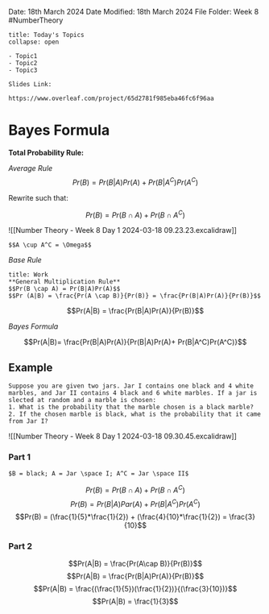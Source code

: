 Date: 18th March 2024
Date Modified: 18th March 2024
File Folder: Week 8
#NumberTheory

```ad-abstract
title: Today's Topics
collapse: open

- Topic1
- Topic2
- Topic3

```

```ad-important
Slides Link:

https://www.overleaf.com/project/65d2781f985eba46fc6f96aa
```

# Bayes Formula

**Total Probability Rule:**

*Average Rule*
$$Pr(B) = Pr(B|A)Pr(A)+Pr(B|A^C)Pr(A^C)$$

Rewrite such that:

$$Pr(B) = Pr(B \cap A) + Pr(B \cap A^C)$$

![[Number Theory - Week 8 Day 1 2024-03-18 09.23.23.excalidraw]]

```ad-note
$$A \cup A^C = \Omega$$
```



*Base Rule*

```ad-note
title: Work
**General Multiplication Rule**
$$Pr(B \cap A) = Pr(B|A)Pr(A)$$
$$Pr (A|B) = \frac{Pr(A \cap B)}{Pr(B)} = \frac{Pr(B|A)Pr(A)}{Pr(B)}$$

```

$$Pr(A|B) = \frac{Pr(B|A)Pr(A)}{Pr(B)}$$

*Bayes Formula*

$$Pr(A|B)= \frac{Pr(B|A)Pr(A)}{Pr(B|A)Pr(A)+ Pr(B|A^C)Pr(A^C)}$$

## Example

```ad-question
Suppose you are given two jars. Jar I contains one black and 4 white marbles, and Jar II contains 4 black and 6 white marbles. If a jar is slected at random and a marble is chosen:
1. What is the probability that the marble chosen is a black marble?
2. If the chosen marble is black, what is the probability that it came from Jar I?
```

![[Number Theory - Week 8 Day 1 2024-03-18 09.30.45.excalidraw]]
### Part 1
```ad-important
$B = black; A = Jar \space I; A^C = Jar \space II$
```
$$Pr(B) = Pr(B \cap A) + Pr(B \cap A^C)$$
$$Pr(B) = Pr(B|A)Par(A) + Pr(B|A^C)Pr(A^C)$$
$$Pr(B) = (\frac{1}{5}*\frac{1}{2}) + (\frac{4}{10}*\frac{1}{2}) = \frac{3}{10}$$
### Part 2
$$Pr(A|B) = \frac{Pr(A\cap B)}{Pr(B)}$$
$$Pr(A|B) = \frac{Pr(B|A)Pr(A)}{Pr(B)}$$
$$Pr(A|B) = \frac{(\frac{1}{5})(\frac{1}{2})}{(\frac{3}{10})}$$
$$Pr(A|B) = \frac{1}{3}$$


